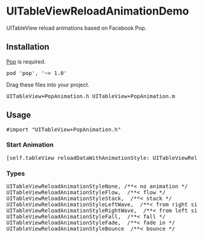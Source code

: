 # UITableViewReloadAnimationDemo
UITableView reload animations based on Facebook Pop.

<h2><a id="user-content-installation" class="anchor" href="#installation" aria-hidden="true"><span class="octicon octicon-link"></span></a>Installation</h2>

<p><a href="https://github.com/facebook/pop">Pop</a> is required.</p>

<div class="highlight highlight-ruby"><pre>pod <span class="pl-s"><span class="pl-pds">'</span>pop<span class="pl-pds">'</span></span>, <span class="pl-s"><span class="pl-pds">'</span>~&gt; 1.0<span class="pl-pds">'</span></span></pre></div>

<p>Drag these files into your project. <div class="highlight highlight-ruby"><pre>UITableView+PopAnimation.h UITableView+PopAnimation.m</pre></p>

<h2><a id="user-content-installation" class="anchor" href="#installation" aria-hidden="true"><span class="octicon octicon-link"></span></a>Usage</h2>

<div class="highlight highlight-ruby"><pre>#import "UITableView+PopAnimation.h"</pre>

<h3><a id="usage" class="anchor" href="#usage" aria-hidden="true"><span class="octicon octicon-link"></span></a>Start Animation</h3>

<div class="highlight highlight-objective-c"><pre>[self.tableView reloadDataWithAnimationStyle: <span class="pl-c1">UITableViewReloadAnimationStyleFlow</span>];</pre>

<h3><a id="types" class="anchor" href="#types" aria-hidden="true"><span class="octicon octicon-link"></span></a>Types</h3>

<div class="highlight highlight-objective-c"><pre>UITableViewReloadAnimationStyleNone, /**< no animation */
UITableViewReloadAnimationStyleFlow,  /**< flow */
UITableViewReloadAnimationStyleStack,  /**< stack */
UITableViewReloadAnimationStyleLeftWave,  /**< from right side */
UITableViewReloadAnimationStyleRightWave,  /**< from left side */
UITableViewReloadAnimationStyleFall,  /**< fall */
UITableViewReloadAnimationStyleFade,  /**< fade in */
UITableViewReloadAnimationStyleBounce  /**< bounce */</pre>
